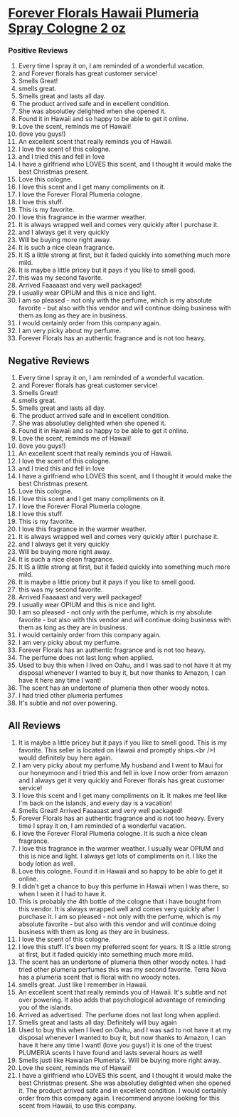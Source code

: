 # [Forever Florals Hawaii Plumeria Spray Cologne 2 oz](https://products.checkmycream.com/products/Forever-Florals-Hawaii-Plumeria-Spray-Cologne-2-oz.html)

### Positive Reviews

<ol>
      <li>Every time I spray it on, I am reminded of a wonderful vacation.</li>
      <li>and  Forever florals has great customer service!</li>
      <li>Smells Great!</li>
      <li>smells great.  </li>
      <li>Smells great and lasts all day.</li>
      <li>The product arrived safe and in excellent condition.  </li>
      <li>She was absolutley delighted when she opened it.  </li>
      <li>Found it in Hawaii and so happy to be able to get it online.</li>
      <li>Love the scent, reminds me of Hawaii!</li>
      <li>(love you guys!)</li>
      <li>An excellent scent that really reminds you of Hawaii.  </li>
      <li>I love the scent of this cologne.</li>
      <li>and I tried this and fell in love</li>
      <li>I have a girlfriend who LOVES this scent, and I thought it would make the best Christmas present.  </li>
      <li>Love this cologne.  </li>
      <li>I love this scent and I get many compliments on it.</li>
      <li>I love the Forever Floral Plumeria cologne.  </li>
      <li>I love this stuff.</li>
      <li>This is my favorite.</li>
      <li>I love this fragrance in the warmer weather.  </li>
      <li>It is always wrapped well and comes very quickly after I purchase it.  </li>
      <li>and I always get it very quickly</li>
      <li>Will be buying more right away.</li>
      <li>It is such a nice clean fragrance.</li>
      <li>It IS a little strong at first, but it faded quickly into something much more mild.</li>
      <li>It is maybe a little pricey but it pays if you like to smell good.</li>
      <li>this was my second favorite.  </li>
      <li>Arrived Faaaaast and very well packaged!</li>
      <li>I usually wear OPIUM and this is nice and light.  </li>
      <li>I am so pleased - not only with the perfume, which is my absolute favorite - but also with this vendor and will continue doing business with them as long as they are in business.</li>
      <li>I would certainly order from this company again.  </li>
      <li>I am very picky about my perfume.</li>
      <li>Forever Florals has an authentic fragrance and is not too heavy.</li>
</ol>


<h2>Negative Reviews</h2>
<ol>
<li> Every time I spray it on, I am reminded of a wonderful vacation.</li>
<li> and  Forever florals has great customer service!</li>
<li> Smells Great!</li>
<li> smells great.  </li>
<li> Smells great and lasts all day.</li>
<li> The product arrived safe and in excellent condition.  </li>
<li> She was absolutley delighted when she opened it.  </li>
<li> Found it in Hawaii and so happy to be able to get it online.</li>
<li> Love the scent, reminds me of Hawaii!</li>
<li> (love you guys!)</li>
<li> An excellent scent that really reminds you of Hawaii.  </li>
<li> I love the scent of this cologne.</li>
<li> and I tried this and fell in love</li>
<li> I have a girlfriend who LOVES this scent, and I thought it would make the best Christmas present.  </li>
<li> Love this cologne.  </li>
<li> I love this scent and I get many compliments on it.</li>
<li> I love the Forever Floral Plumeria cologne.  </li>
<li> I love this stuff.</li>
<li> This is my favorite.</li>
<li> I love this fragrance in the warmer weather.  </li>
<li> It is always wrapped well and comes very quickly after I purchase it.  </li>
<li> and I always get it very quickly</li>
<li> Will be buying more right away.</li>
<li> It is such a nice clean fragrance.</li>
<li> It IS a little strong at first, but it faded quickly into something much more mild.</li>
<li> It is maybe a little pricey but it pays if you like to smell good.</li>
<li> this was my second favorite.  </li>
<li> Arrived Faaaaast and very well packaged!</li>
<li> I usually wear OPIUM and this is nice and light.  </li>
<li> I am so pleased - not only with the perfume, which is my absolute favorite - but also with this vendor and will continue doing business with them as long as they are in business.</li>
<li> I would certainly order from this company again.  </li>
<li> I am very picky about my perfume.</li>
<li> Forever Florals has an authentic fragrance and is not too heavy.</li>
<li> The perfume does not last long when applied.</li>
<li> Used to buy this when I lived on Oahu, and I was sad to not have it at my disposal whenever I wanted to buy it, but now thanks to Amazon, I can have it here any time I want!</li>
<li> The scent has an undertone of plumeria then other woody notes.  </li>
<li> I had tried other plumeria perfumes</li>
<li> It&#x27;s subtle and not over powering.  </li>
</ol>

<h2>All Reviews</h2>

<ol>
    <li> It is maybe a little pricey but it pays if you like to smell good. This is my favorite. This seller is located on Hawaii and promptly ships.&lt;br /&gt;I would definitely buy here again.</li>
    <li> I am very picky about my perfume.My husband and I went to Maui for our honeymoon and I tried this and fell in love I now order from amazon and I always get it very quickly and  Forever florals has great customer service!</li>
    <li> I love this scent and I get many compliments on it. It makes me feel like I&#x27;m back on the islands, and every day is a vacation!</li>
    <li> Smells Great! Arrived Faaaaast and very well packaged!</li>
    <li> Forever Florals has an authentic fragrance and is not too heavy. Every time I spray it on, I am reminded of a wonderful vacation.</li>
    <li> I love the Forever Floral Plumeria cologne.  It is such a nice clean fragrance.</li>
    <li> I love this fragrance in the warmer weather.  I usually wear OPIUM and this is nice and light.  I always get lots of compliments on it.  I like the body lotion as well.</li>
    <li> Love this cologne.  Found it in Hawaii and so happy to be able to get it online.</li>
    <li> I didn&#x27;t get a chance to buy this perfume in Hawaii when I was there, so when I seen it I had to have it.</li>
    <li> This is probably the 4th bottle of the cologne that i have bought from this vendor.  It is always wrapped well and comes very quickly after I purchase it.  I am so pleased - not only with the perfume, which is my absolute favorite - but also with this vendor and will continue doing business with them as long as they are in business.</li>
    <li> I love the scent of this cologne.</li>
    <li> I love this stuff. It&#x27;s been my preferred scent for years. It IS a little strong at first, but it faded quickly into something much more mild.</li>
    <li> The scent has an undertone of plumeria then other woody notes.  I had tried other plumeria perfumes this was my second favorite.  Terra Nova has a plumeria scent that is floral with no woody notes.</li>
    <li> smells great.  Just like I remember in Hawaii.</li>
    <li> An excellent scent that really reminds you of Hawaii.  It&#x27;s subtle and not over powering.  It also adds that psychological advantage of reminding you of the islands.</li>
    <li> Arrived as advertised. The perfume does not last long when applied.</li>
    <li> Smells great and lasts all day. Definitely will buy again</li>
    <li> Used to buy this when I lived on Oahu, and I was sad to not have it at my disposal whenever I wanted to buy it, but now thanks to Amazon, I can have it here any time I want! (love you guys!) it is one of the truest PLUMERIA scents I have found and lasts several hours as well!</li>
    <li> Smells justi like Hawaiian Plumeria&#x27;s. Will be buying more right away.</li>
    <li> Love the scent, reminds me of Hawaii!</li>
    <li> I have a girlfriend who LOVES this scent, and I thought it would make the best Christmas present.  She was absolutley delighted when she opened it.  The product arrived safe and in excellent condition.  I would certainly order from this company again.  I recommend anyone looking for this scent from Hawaii, to use this company.</li>
</ol>




